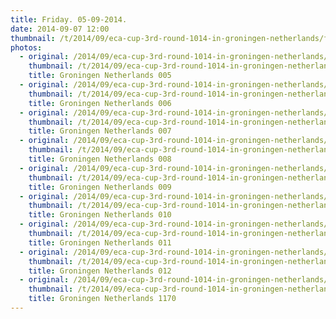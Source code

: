 ```yaml
---
title: Friday. 05-09-2014.
date: 2014-09-07 12:00
thumbnail: /t/2014/09/eca-cup-3rd-round-1014-in-groningen-netherlands/friday-05-09-2014/groningen-netherlands-005.jpg
photos:
  - original: /2014/09/eca-cup-3rd-round-1014-in-groningen-netherlands/friday-05-09-2014/groningen-netherlands-005.jpg
    thumbnail: /t/2014/09/eca-cup-3rd-round-1014-in-groningen-netherlands/friday-05-09-2014/groningen-netherlands-005.jpg
    title: Groningen Netherlands 005
  - original: /2014/09/eca-cup-3rd-round-1014-in-groningen-netherlands/friday-05-09-2014/groningen-netherlands-006.jpg
    thumbnail: /t/2014/09/eca-cup-3rd-round-1014-in-groningen-netherlands/friday-05-09-2014/groningen-netherlands-006.jpg
    title: Groningen Netherlands 006
  - original: /2014/09/eca-cup-3rd-round-1014-in-groningen-netherlands/friday-05-09-2014/groningen-netherlands-007.jpg
    thumbnail: /t/2014/09/eca-cup-3rd-round-1014-in-groningen-netherlands/friday-05-09-2014/groningen-netherlands-007.jpg
    title: Groningen Netherlands 007
  - original: /2014/09/eca-cup-3rd-round-1014-in-groningen-netherlands/friday-05-09-2014/groningen-netherlands-008.jpg
    thumbnail: /t/2014/09/eca-cup-3rd-round-1014-in-groningen-netherlands/friday-05-09-2014/groningen-netherlands-008.jpg
    title: Groningen Netherlands 008
  - original: /2014/09/eca-cup-3rd-round-1014-in-groningen-netherlands/friday-05-09-2014/groningen-netherlands-009.jpg
    thumbnail: /t/2014/09/eca-cup-3rd-round-1014-in-groningen-netherlands/friday-05-09-2014/groningen-netherlands-009.jpg
    title: Groningen Netherlands 009
  - original: /2014/09/eca-cup-3rd-round-1014-in-groningen-netherlands/friday-05-09-2014/groningen-netherlands-010.jpg
    thumbnail: /t/2014/09/eca-cup-3rd-round-1014-in-groningen-netherlands/friday-05-09-2014/groningen-netherlands-010.jpg
    title: Groningen Netherlands 010
  - original: /2014/09/eca-cup-3rd-round-1014-in-groningen-netherlands/friday-05-09-2014/groningen-netherlands-011.jpg
    thumbnail: /t/2014/09/eca-cup-3rd-round-1014-in-groningen-netherlands/friday-05-09-2014/groningen-netherlands-011.jpg
    title: Groningen Netherlands 011
  - original: /2014/09/eca-cup-3rd-round-1014-in-groningen-netherlands/friday-05-09-2014/groningen-netherlands-012.jpg
    thumbnail: /t/2014/09/eca-cup-3rd-round-1014-in-groningen-netherlands/friday-05-09-2014/groningen-netherlands-012.jpg
    title: Groningen Netherlands 012
  - original: /2014/09/eca-cup-3rd-round-1014-in-groningen-netherlands/friday-05-09-2014/groningen-netherlands-1170.jpg
    thumbnail: /t/2014/09/eca-cup-3rd-round-1014-in-groningen-netherlands/friday-05-09-2014/groningen-netherlands-1170.jpg
    title: Groningen Netherlands 1170
---
```

